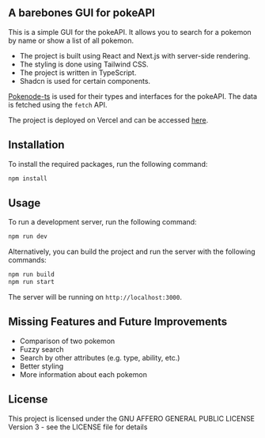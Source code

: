 ## A barebones GUI for pokeAPI

This is a simple GUI for the pokeAPI. It allows you to search for a pokemon by name or show a list of all pokemon.

* The project is built using React and Next.js with server-side rendering. 
* The styling is done using Tailwind CSS. 
* The project is written in TypeScript. 
* Shadcn is used for certain components.

[Pokenode-ts](https://pokenode-ts.vercel.app/) is used for their types and interfaces for the pokeAPI. The data is fetched using the `fetch` API.

The project is deployed on Vercel and can be accessed [here](https://pokeapi-gui.vercel.app/).

## Installation

To install the required packages, run the following command:

```bash
npm install
```

## Usage

To run a development server, run the following command:

```bash
npm run dev
```

Alternatively, you can build the project and run the server with the following commands:

```bash
npm run build
npm run start
```

The server will be running on `http://localhost:3000`.

## Missing Features and Future Improvements

- Comparison of two pokemon
- Fuzzy search
- Search by other attributes (e.g. type, ability, etc.)
- Better styling
- More information about each pokemon

## License

This project is licensed under the GNU AFFERO GENERAL PUBLIC LICENSE Version 3 - see the LICENSE file for details
